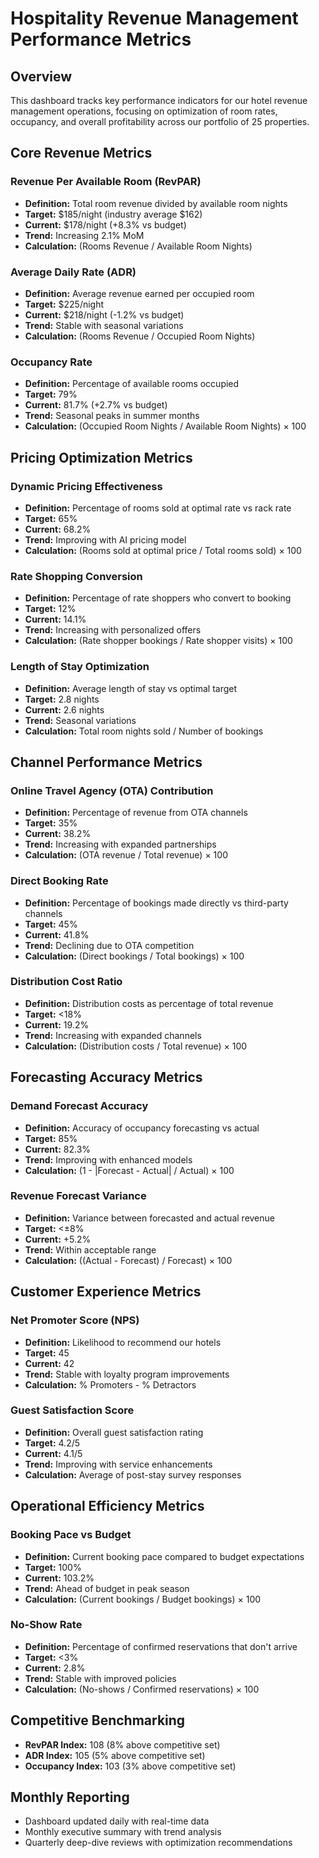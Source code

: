 # Hospitality Revenue Management Performance Metrics

## Overview
This dashboard tracks key performance indicators for our hotel revenue management operations, focusing on optimization of room rates, occupancy, and overall profitability across our portfolio of 25 properties.

## Core Revenue Metrics

### Revenue Per Available Room (RevPAR)
- **Definition:** Total room revenue divided by available room nights
- **Target:** $185/night (industry average $162)
- **Current:** $178/night (+8.3% vs budget)
- **Trend:** Increasing 2.1% MoM
- **Calculation:** (Rooms Revenue / Available Room Nights)

### Average Daily Rate (ADR)
- **Definition:** Average revenue earned per occupied room
- **Target:** $225/night
- **Current:** $218/night (-1.2% vs budget)
- **Trend:** Stable with seasonal variations
- **Calculation:** (Rooms Revenue / Occupied Room Nights)

### Occupancy Rate
- **Definition:** Percentage of available rooms occupied
- **Target:** 79%
- **Current:** 81.7% (+2.7% vs budget)
- **Trend:** Seasonal peaks in summer months
- **Calculation:** (Occupied Room Nights / Available Room Nights) × 100

## Pricing Optimization Metrics

### Dynamic Pricing Effectiveness
- **Definition:** Percentage of rooms sold at optimal rate vs rack rate
- **Target:** 65%
- **Current:** 68.2%
- **Trend:** Improving with AI pricing model
- **Calculation:** (Rooms sold at optimal price / Total rooms sold) × 100

### Rate Shopping Conversion
- **Definition:** Percentage of rate shoppers who convert to booking
- **Target:** 12%
- **Current:** 14.1%
- **Trend:** Increasing with personalized offers
- **Calculation:** (Rate shopper bookings / Rate shopper visits) × 100

### Length of Stay Optimization
- **Definition:** Average length of stay vs optimal target
- **Target:** 2.8 nights
- **Current:** 2.6 nights
- **Trend:** Seasonal variations
- **Calculation:** Total room nights sold / Number of bookings

## Channel Performance Metrics

### Online Travel Agency (OTA) Contribution
- **Definition:** Percentage of revenue from OTA channels
- **Target:** 35%
- **Current:** 38.2%
- **Trend:** Increasing with expanded partnerships
- **Calculation:** (OTA revenue / Total revenue) × 100

### Direct Booking Rate
- **Definition:** Percentage of bookings made directly vs third-party channels
- **Target:** 45%
- **Current:** 41.8%
- **Trend:** Declining due to OTA competition
- **Calculation:** (Direct bookings / Total bookings) × 100

### Distribution Cost Ratio
- **Definition:** Distribution costs as percentage of total revenue
- **Target:** <18%
- **Current:** 19.2%
- **Trend:** Increasing with expanded channels
- **Calculation:** (Distribution costs / Total revenue) × 100

## Forecasting Accuracy Metrics

### Demand Forecast Accuracy
- **Definition:** Accuracy of occupancy forecasting vs actual
- **Target:** 85%
- **Current:** 82.3%
- **Trend:** Improving with enhanced models
- **Calculation:** (1 - |Forecast - Actual| / Actual) × 100

### Revenue Forecast Variance
- **Definition:** Variance between forecasted and actual revenue
- **Target:** <±8%
- **Current:** +5.2%
- **Trend:** Within acceptable range
- **Calculation:** ((Actual - Forecast) / Forecast) × 100

## Customer Experience Metrics

### Net Promoter Score (NPS)
- **Definition:** Likelihood to recommend our hotels
- **Target:** 45
- **Current:** 42
- **Trend:** Stable with loyalty program improvements
- **Calculation:** % Promoters - % Detractors

### Guest Satisfaction Score
- **Definition:** Overall guest satisfaction rating
- **Target:** 4.2/5
- **Current:** 4.1/5
- **Trend:** Improving with service enhancements
- **Calculation:** Average of post-stay survey responses

## Operational Efficiency Metrics

### Booking Pace vs Budget
- **Definition:** Current booking pace compared to budget expectations
- **Target:** 100%
- **Current:** 103.2%
- **Trend:** Ahead of budget in peak season
- **Calculation:** (Current bookings / Budget bookings) × 100

### No-Show Rate
- **Definition:** Percentage of confirmed reservations that don't arrive
- **Target:** <3%
- **Current:** 2.8%
- **Trend:** Stable with improved policies
- **Calculation:** (No-shows / Confirmed reservations) × 100

## Competitive Benchmarking
- **RevPAR Index:** 108 (8% above competitive set)
- **ADR Index:** 105 (5% above competitive set)
- **Occupancy Index:** 103 (3% above competitive set)

## Monthly Reporting
- Dashboard updated daily with real-time data
- Monthly executive summary with trend analysis
- Quarterly deep-dive reviews with optimization recommendations
